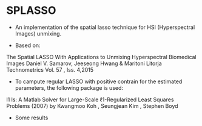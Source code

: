 
# SPLASSO

 - An implementation of the spatial lasso technique for HSI (Hyperspectral Images) unmixing.
 
 - Based on: 
 
 The Spatial LASSO With Applications to Unmixing Hyperspectral Biomedical Images
 Daniel V. Samarov, Jeeseong Hwang & Maritoni Litorja
 Technometrics Vol. 57 , Iss. 4,2015

 - To campute regular LASSO with positive contrain for the estimated parameters, the following package is used:
 
l1 ls: A Matlab Solver for Large-Scale ℓ1-Regularized Least Squares Problems (2007)
by Kwangmoo Koh , Seungjean Kim , Stephen Boyd

 - Some results
 
